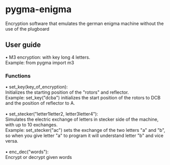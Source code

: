 # pygma-enigma
Encryption software that emulates the german enigma machine without the use of the plugboard

## User guide
• M3 encryption: with key long 4 letters. <br />
Example: from pygma import m3 <br />
### Functions
• set_key(key_of_encryption):<br />
Initializes the starting position of the "rotors" and reflector. <br />
Example: set_key("dcba") initializes the start position of the rotors to DCB and the position of reflector to A.<br />
<br />
• set_stecker("letter1letter2, letter3letter4"):<br />
Simulates the electric exchange of letters in stecker side of the machine, with up to 10 exchanges.<br />
Example: set_stecker("ac") sets the exchange of the two letters "a" and "b", so when you give letter "a" to program it will understand letter "b" and vice versa.<br />
<br />
• enc_dec("words"):<br />
Encrypt or decrypt given words

